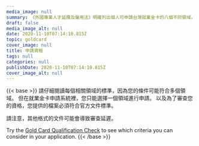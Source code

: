 ```yaml
---
media_image: null
summary: 《外國專業人才延攬及僱用法》明確列出個人可申請台灣就業金卡的八個不同領域，每個領域的資格詳細說明如下。
draft: false
media_image_alt: null
date: 2020-11-10T07:14:10.815Z
topic: goldcard
cover_image: null
title: 申請資格
tags: null
categories: null
publishDate: 2020-11-10T07:14:10.815Z
cover_image_alt: null
---
```

{{< base >}}
請仔細閱讀每個相關領域的標準，因為您的條件可能符合多個領域。 但在就業金卡申請系統裡，您只能選擇一個領域進行申請。 以及為了審查您的資格，您提供的檔案必須符合官方文件標準。 

請注意，其他格式的文件可能會導致審查延遲。

Try the [Gold Card Qualification Check](https://visafinder.tw/gold-card-qualification/) to see which criteria you can consider  in your application.
{{< /base >}}